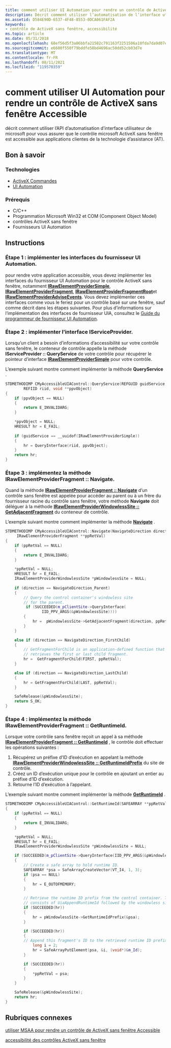```yaml
---
title: comment utiliser UI Automation pour rendre un contrôle de ActiveX sans fenêtre Accessible
description: Décrit comment utiliser l’automatisation de l’interface utilisateur de Microsoft \ 32 ; API permettant de s’assurer que le contrôle Microsoft ActiveX sans fenêtre est accessible aux applications clientes de la technologie d’assistance (AT).
ms.assetid: D584E90D-6537-4F48-8553-0DCA061FAF2A
keywords:
- contrôle de ActiveX sans fenêtre, accessibilité
ms.topic: article
ms.date: 05/31/2018
ms.openlocfilehash: 68ef56d5f3a06bbfa21502c791163f2251506a10fda7da9d07ee04941ad39de1
ms.sourcegitcommit: e6600f550f79bddfe58bd4696ac50dd52cb03d7e
ms.translationtype: MT
ms.contentlocale: fr-FR
ms.lasthandoff: 08/11/2021
ms.locfileid: "119570359"
---
```

# <a name="how-to-use-ui-automation-to-make-a-windowless-activex-control-accessible"></a>comment utiliser UI Automation pour rendre un contrôle de ActiveX sans fenêtre Accessible

décrit comment utiliser l’API d’automatisation d’interface utilisateur de microsoft pour vous assurer que le contrôle microsoft ActiveX sans fenêtre est accessible aux applications clientes de la technologie d’assistance (AT).

## <a name="what-you-need-to-know"></a>Bon à savoir

### <a name="technologies"></a>Technologies

-   [ActiveX Commandes](/windows/desktop/com/activex-controls)
-   [UI Automation](entry-uiauto-win32.md)

### <a name="prerequisites"></a>Prérequis

-   C/C++
-   Programmation Microsoft Win32 et COM (Component Object Model)
-   contrôles ActiveX sans fenêtre
-   Fournisseurs UI Automation

## <a name="instructions"></a>Instructions

### <a name="step-1-implement-the-ui-automation-provider-interfaces"></a>Étape 1 : implémenter les interfaces du fournisseur UI Automation.

pour rendre votre application accessible, vous devez implémenter les interfaces du fournisseur UI Automation pour le contrôle ActiveX sans fenêtre, notamment [**IRawElementProviderSimple**](/windows/desktop/api/UIAutomationCore/nn-uiautomationcore-irawelementprovidersimple), [**IRawElementProviderFragment**](/windows/desktop/api/UIAutomationCore/nn-uiautomationcore-irawelementproviderfragment), [**IRawElementProviderFragmentRoot**](/windows/desktop/api/UIAutomationCore/nn-uiautomationcore-irawelementproviderfragmentroot)et [**IRawElementProviderAdviseEvents**](/windows/desktop/api/UIAutomationCore/nn-uiautomationcore-irawelementprovideradviseevents). Vous devez implémenter ces interfaces comme vous le feriez pour un contrôle basé sur une fenêtre, sauf comme décrit dans les étapes suivantes. Pour plus d’informations sur l’implémentation des interfaces de fournisseur UIA, consultez le [Guide du programmeur de fournisseur UI Automation](uiauto-providerportal.md).

### <a name="step-2-implement-the-iserviceprovider-interface"></a>Étape 2 : implémenter l’interface IServiceProvider.

Lorsqu’un client a besoin d’informations d’accessibilité sur votre contrôle sans fenêtre, le conteneur de contrôle appelle la méthode **IServiceProvider :: QueryService** de votre contrôle pour récupérer le pointeur d’interface [**IRawElementProviderSimple**](/windows/desktop/api/UIAutomationCore/nn-uiautomationcore-irawelementprovidersimple) pour votre contrôle.

L’exemple suivant montre comment implémenter la méthode **QueryService** .


```C++
STDMETHODIMP CMyAccessibleUIAControl::QueryService(REFGUID guidService,
        REFIID riid, void **ppvObject)
{  
    if (ppvObject == NULL)
    {
        return E_INVALIDARG;
    }

    *ppvObject = NULL;  
    HRESULT hr = E_FAIL; 
 
    if (guidService == __uuidof(IRawElementProviderSimple))
    {  
        hr = QueryInterface(riid, ppvObject);  
    }  
    return hr;  
}
```



### <a name="step-3-implement-the-irawelementproviderfragmentnavigate-method"></a>Étape 3 : implémentez la méthode IRawElementProviderFragment :: Navigate.

Quand la méthode [**IRawElementProviderFragment :: Navigate**](/windows/desktop/api/UIAutomationCore/nf-uiautomationcore-irawelementproviderfragment-navigate) d’un contrôle sans fenêtre est appelée pour accéder au parent ou à un frère du fournisseur racine du contrôle sans fenêtre, votre méthode **Navigate** doit déléguer à la méthode [**IRawElementProviderWindowlessSite :: GetAdjacentFragment**](/windows/desktop/api/uiautomationcore/nf-uiautomationcore-irawelementproviderwindowlesssite-getadjacentfragment) du conteneur de contrôle.

L’exemple suivant montre comment implémenter la méthode [**Navigate**](/windows/desktop/api/UIAutomationCore/nf-uiautomationcore-irawelementproviderfragment-navigate) .


```C++
STDMETHODIMP CMyAccessibleUIAControl::Navigate(NavigateDirection direction,
     IRawElementProviderFragment **ppRetVal) 
{   
    if (ppRetVal == NULL)
    {
        return E_INVALIDARG;
    }

    *ppRetVal = NULL;  
    HRESULT hr = E_FAIL;
    IRawElementProviderWindowlessSite *pWindowlessSite = NULL;  
    
    if (direction == NavigateDirection_Parent)  
    {  
        // Query the control container's windowless site 
        // for the parent.
         if (SUCCEEDED(m_pClientSite->QueryInterface(
                IID_PPV_ARGS(&pWindowlessSite))))  
        {  
            hr =  pWindowlessSite->GetAdjacentFragment(direction, ppRetVal);  
        }  
    }  

    else if (direction == NavigateDirection_FirstChild)  
    {  
        // GetFragmentForChild is an application-defined function that 
        // retrieves the first or last child fragment.
        hr =  GetFragmentForChild(FIRST, ppRetVal);  
    }  

    else if (direction == NavigateDirection_LastChild)  
    {  
        hr = GetFragmentForChild(LAST, ppRetVal);  
    }  

    SafeRelease(&pWindowlessSite);
    return S_OK;   
}
```



### <a name="step-4-implement-the-irawelementproviderfragmentgetruntimeid-method"></a>Étape 4 : implémentez la méthode IRawElementProviderFragment :: GetRuntimeId.

Lorsque votre contrôle sans fenêtre reçoit un appel à sa méthode [**IRawElementProviderFragment :: GetRuntimeId**](/windows/desktop/api/UIAutomationCore/nf-uiautomationcore-irawelementproviderfragment-getruntimeid) , le contrôle doit effectuer les opérations suivantes :

1.  Récupérez un préfixe d’ID d’exécution en appelant la méthode [**IRawElementProviderWindowlessSite :: GetRuntimeIdPrefix**](/windows/desktop/api/uiautomationcore/nf-uiautomationcore-irawelementproviderwindowlesssite-getruntimeidprefix) du site de contrôle.
2.  Créez un ID d’exécution unique pour le contrôle en ajoutant un entier au préfixe d’ID d’exécution.
3.  Retourne l’ID d’exécution à l’appelant.

L’exemple suivant montre comment implémenter la méthode [**GetRuntimeId**](/windows/desktop/api/uiautomationcore/nf-uiautomationcore-irawelementproviderwindowlesssite-getruntimeidprefix) .


```C++
STDMETHODIMP CMyAccessibleUIAControl::GetRuntimeId(SAFEARRAY **ppRetVal)  
{   
    if (ppRetVal == NULL)
    {
        return E_INVALIDARG;
    }

    *ppRetVal = NULL;  
    HRESULT hr = E_FAIL;
    IRawElementProviderWindowlessSite *pWindowlessSite = NULL;  

    if (SUCCEEDED(m_pClientSite->QueryInterface(IID_PPV_ARGS(&pWindowlessSite))))  
    {  
        // Create a safe array to hold runtime ID.
        SAFEARRAY *psa = SafeArrayCreateVector(VT_I4, 1, 3);  
        if (psa == NULL)
        {
            hr = E_OUTOFMEMORY;
        }

        // Retrieve the runtime ID prefix from the control container. The prefix
        // consists of UiaAppendRuntimeId followed by the windowless site ID.
        if (SUCCEEDED(hr))
        {    
            hr = pWindowlessSite->GetRuntimeIdPrefix(&psa);  
        } 

        if (SUCCEEDED(hr))
        {
        // Append this fragment's ID to the retrieved runtime ID prefix.
            long i = 2;
            hr = SafeArrayPutElement(psa, &i, (void*)&m_Id);        
        }

        if (SUCCEEDED(hr))
        {
            *ppRetVal = psa;  
        }
    }

    SafeRelease(&pWindowlessSite);
    return hr;  
}
```



## <a name="related-topics"></a>Rubriques connexes

<dl> <dt>

[utiliser MSAA pour rendre un contrôle de ActiveX sans fenêtre Accessible](use-msaa-to-make-an-windowless-activex-control-accessible.md)
</dt> <dt>

[accessibilité des contrôles ActiveX sans fenêtre](windowless-activex-control-accessibility.md)
</dt> </dl>

 

 